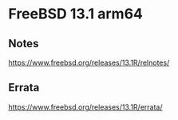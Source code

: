 # FreeBSD 13.1 arm64

## Notes

<https://www.freebsd.org/releases/13.1R/relnotes/>

## Errata

<https://www.freebsd.org/releases/13.1R/errata/>
